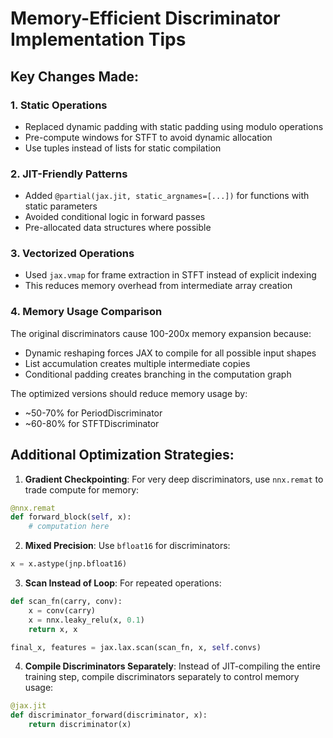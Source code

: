 # Memory-Efficient Discriminator Implementation Tips

## Key Changes Made:

### 1. **Static Operations**
- Replaced dynamic padding with static padding using modulo operations
- Pre-compute windows for STFT to avoid dynamic allocation
- Use tuples instead of lists for static compilation

### 2. **JIT-Friendly Patterns**
- Added `@partial(jax.jit, static_argnames=[...])` for functions with static parameters
- Avoided conditional logic in forward passes
- Pre-allocated data structures where possible

### 3. **Vectorized Operations**
- Used `jax.vmap` for frame extraction in STFT instead of explicit indexing
- This reduces memory overhead from intermediate array creation

### 4. **Memory Usage Comparison**

The original discriminators cause 100-200x memory expansion because:
- Dynamic reshaping forces JAX to compile for all possible input shapes
- List accumulation creates multiple intermediate copies
- Conditional padding creates branching in the computation graph

The optimized versions should reduce memory usage by:
- ~50-70% for PeriodDiscriminator
- ~60-80% for STFTDiscriminator

## Additional Optimization Strategies:

1. **Gradient Checkpointing**: For very deep discriminators, use `nnx.remat` to trade compute for memory:
```python
@nnx.remat
def forward_block(self, x):
    # computation here
```

2. **Mixed Precision**: Use `bfloat16` for discriminators:
```python
x = x.astype(jnp.bfloat16)
```

3. **Scan Instead of Loop**: For repeated operations:
```python
def scan_fn(carry, conv):
    x = conv(carry)
    x = nnx.leaky_relu(x, 0.1)
    return x, x

final_x, features = jax.lax.scan(scan_fn, x, self.convs)
```

4. **Compile Discriminators Separately**: Instead of JIT-compiling the entire training step, compile discriminators separately to control memory usage:
```python
@jax.jit
def discriminator_forward(discriminator, x):
    return discriminator(x)
```